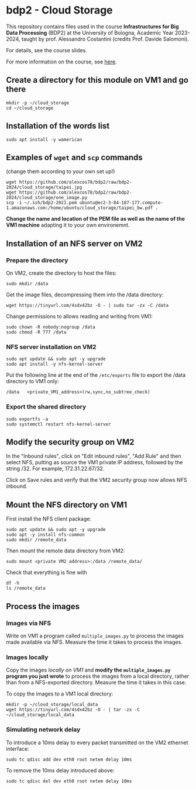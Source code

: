 # bdp2 - Cloud Storage
This repository contains files used in the course <b>Infrastructures for Big Data Processing</b> (BDP2) at the University of Bologna, Academic Year 2023-2024, taught by prof. Alessandro Costantini (credits Prof. Davide Salomoni).

For details, see the course slides.

For more information on the course, see <a href="https://www.unibo.it/it/studiare/dottorati-master-specializzazioni-e-altra-formazione/insegnamenti/insegnamento/2023/435337">here</a>.

## Create a directory for this module on VM1 and go there
```
mkdir -p ~/cloud_storage
cd ~/cloud_storage

```

## Installation of the words list
```
sudo apt install -y wamerican

```

## Examples of `wget` and `scp` commands

(change them according to your own set up!)
```
wget https://github.com/alexcos78/bdp2/raw/bdp2-2024/cloud_storage/taipei.jpg
wget https://github.com/alexcos78/bdp2/raw/bdp2-2024/cloud_storage/one_image.py
scp -i ~/.ssh/bdp2-2021.pem ubuntu@ec2-3-84-187-177.compute-1.amazonaws.com:/home/ubuntu/cloud_storage/taipei_bw.pdf .
```
__Change the name and location of the PEM file as well as the name of the VM1 machine__ adapting it to your own environemnt.

## Installation of an NFS server on VM2

### Prepare the directory

On VM2, create the directory to host the files:

```
sudo mkdir /data

```

Get the image files, decompressing them into the /data directory:

```
wget https://tinyurl.com/4sdx42bz -O - | sudo tar -zx -C /data

```

Change permissions to allows reading and writing from VM1:

```
sudo chown -R nobody:nogroup /data
sudo chmod -R 777 /data

```

### NFS server installation on VM2

```
sudo apt update && sudo apt -y upgrade
sudo apt install -y nfs-kernel-server

```

Put the following line at the end of the `/etc/exports` file to export the /data directory to VM1 only:

```
/data   <private_VM1_address>(rw,sync,no_subtree_check)
```

### Export the shared directory

```
sudo exportfs -a
sudo systemctl restart nfs-kernel-server

```

## Modify the security group on VM2

In the "Inbound rules", click on "Edit inbound rules", "Add Rule" and then select NFS, putting as source the VM1 private IP address, followed by the string /32. For example, 172.31.22.67/32. 

Click on Save rules and verify that the VM2 security group now allows NFS inbound.

## Mount the NFS directory on VM1

First install the NFS client package:
```
sudo apt update && sudo apt -y upgrade
sudo apt -y install nfs-common
sudo mkdir /remote_data

```

Then mount the remote data directory from VM2:
```
sudo mount <private VM2 address>:/data /remote_data/
```

Check that everything is fine with

```
df -h
ls /remote_data

```

## Process the images

### Images via NFS

Write on VM1 a program called `multiple_images.py` to process the images made available via NFS. Measure the time it takes to process the images.

### Images locally

Copy the images _locally on VM1_ and __modify the `multiple_images.py` program you just wrote__ to process the images from a local directory, rather than from a NFS-exported directory. Measure the time it takes in this case. 

To copy the images to a VM1 local directory:
```
mkdir -p ~/cloud_storage/local_data
wget https://tinyurl.com/4sdx42bz -O - | tar -zx -C ~/cloud_storage/local_data

```

### Simulating network delay

To introduce a 10ms delay to every packet transmitted on the VM2 ethernet interface:
```
sudo tc qdisc add dev eth0 root netem delay 10ms
```

To remove the 10ms delay introduced above:
```
sudo tc qdisc del dev eth0 root netem delay 10ms
```
